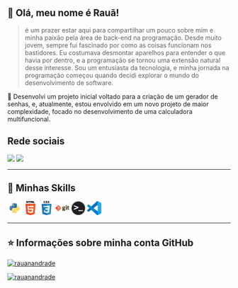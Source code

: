 ## 💜 Olá, meu nome é <strong>Rauã!</strong>

> é um prazer estar aqui para compartilhar um pouco sobre mim e minha paixão pela área de back-end na programação. Desde muito jovem, sempre fui fascinado por como as coisas funcionam nos bastidores. Eu costumava desmontar aparelhos para entender o que havia por dentro, e a programação se tornou uma extensão natural desse interesse. Sou um entusiasta da tecnologia, e minha jornada na programação começou quando decidi explorar o mundo do desenvolvimento de software.

🔭 Desenvolvi um projeto inicial voltado para a criação de um gerador de senhas, e, atualmente, estou envolvido em um novo projeto de maior complexidade, focado no desenvolvimento de uma calculadora multifuncional.

## Rede sociais

<p <a href="https://www.linkedin.com/in/rau%C3%A3-andrade/" alt="LinkedIn">
  <img src="https://img.shields.io/badge/-Linkedin-0e76a8?style=flat-square&logo=Linkedin&logoColor=white&link=https://www.linkedin.com/in/rau%C3%A3-andrade/" /></a>

  <a href="https://www.instagram.com/raua.andrade" alt="Instagram">
  <img src="https://img.shields.io/badge/-Instagram-DF0174?style=flat-square&labelColor=DF0174&logo=instagram&logoColor=white&link=LINK-DO-SEU-INSTAGRAM"/></a>
</p>

---

## 🚀 Minhas Skills

<code><img height="32" src="https://raw.githubusercontent.com/github/explore/80688e429a7d4ef2fca1e82350fe8e3517d3494d/topics/python/python.png"></code>
<code><img height="32" src="https://raw.githubusercontent.com/github/explore/80688e429a7d4ef2fca1e82350fe8e3517d3494d/topics/html/html.png" alt="HTML5"/></code>
<code><img height="32" src="https://raw.githubusercontent.com/github/explore/80688e429a7d4ef2fca1e82350fe8e3517d3494d/topics/css/css.png" alt="CSS"/></code>
<code><img height="32" src="https://raw.githubusercontent.com/github/explore/80688e429a7d4ef2fca1e82350fe8e3517d3494d/topics/git/git.png"></code>
<code><img height="32" src="https://raw.githubusercontent.com/github/explore/80688e429a7d4ef2fca1e82350fe8e3517d3494d/topics/terminal/terminal.png"></code>
<code><img height="32" src="https://raw.githubusercontent.com/github/explore/80688e429a7d4ef2fca1e82350fe8e3517d3494d/topics/visual-studio-code/visual-studio-code.png"></code>

---

## ⭐ Informações sobre minha conta GitHub

[![rauanandrade](https://github-readme-stats.vercel.app/api?username=rauanandrade&theme=radical)](https://github.com/anuraghazra/github-readme-stats)

[![rauanandrade](https://github-readme-stats.vercel.app/api/top-langs/?username=rauanandrade&hide=html&layout=compact&theme=radical)](https://github.com/anuraghazra/github-readme-stats)
